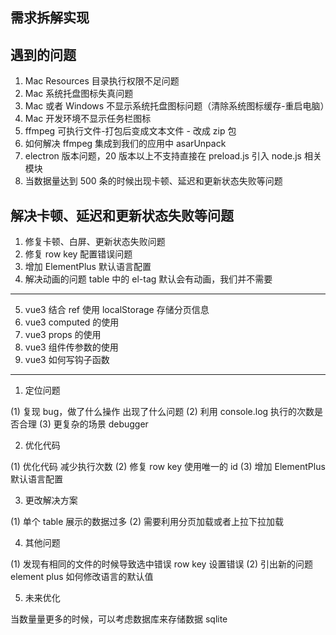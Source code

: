 ## 需求拆解实现

## 遇到的问题

1. Mac Resources 目录执行权限不足问题
2. Mac 系统托盘图标失真问题
3. Mac 或者 Windows 不显示系统托盘图标问题（清除系统图标缓存-重启电脑）
4. Mac 开发环境不显示任务栏图标
5. ffmpeg 可执行文件-打包后变成文本文件 - 改成 zip 包
6. 如何解决 ffmpeg 集成到我们的应用中 asarUnpack
7. electron 版本问题，20 版本以上不支持直接在 preload.js 引入 node.js 相关模块
8. 当数据量达到 500 条的时候出现卡顿、延迟和更新状态失败等问题

## 解决卡顿、延迟和更新状态失败等问题

1. 修复卡顿、白屏、更新状态失败问题
2. 修复 row key 配置错误问题
3. 增加 ElementPlus 默认语言配置
4. 解决动画的问题 table 中的 el-tag 默认会有动画，我们并不需要

---

5. vue3 结合 ref 使用 localStorage 存储分页信息
6. vue3 computed 的使用
7. vue3 props 的使用
8. vue3 组件传参数的使用
9. vue3 如何写钩子函数

---

1. 定位问题

(1) 复现 bug，做了什么操作 出现了什么问题
(2) 利用 console.log 执行的次数是否合理
(3) 更复杂的场景 debugger

2. 优化代码

(1) 优化代码 减少执行次数
(2) 修复 row key 使用唯一的 id
(3) 增加 ElementPlus 默认语言配置

3. 更改解决方案

(1) 单个 table 展示的数据过多
(2) 需要利用分页加载或者上拉下拉加载

4. 其他问题

(1) 发现有相同的文件的时候导致选中错误 row key 设置错误
(2) 引出新的问题 element plus 如何修改语言的默认值

5. 未来优化

当数量量更多的时候，可以考虑数据库来存储数据 sqlite
